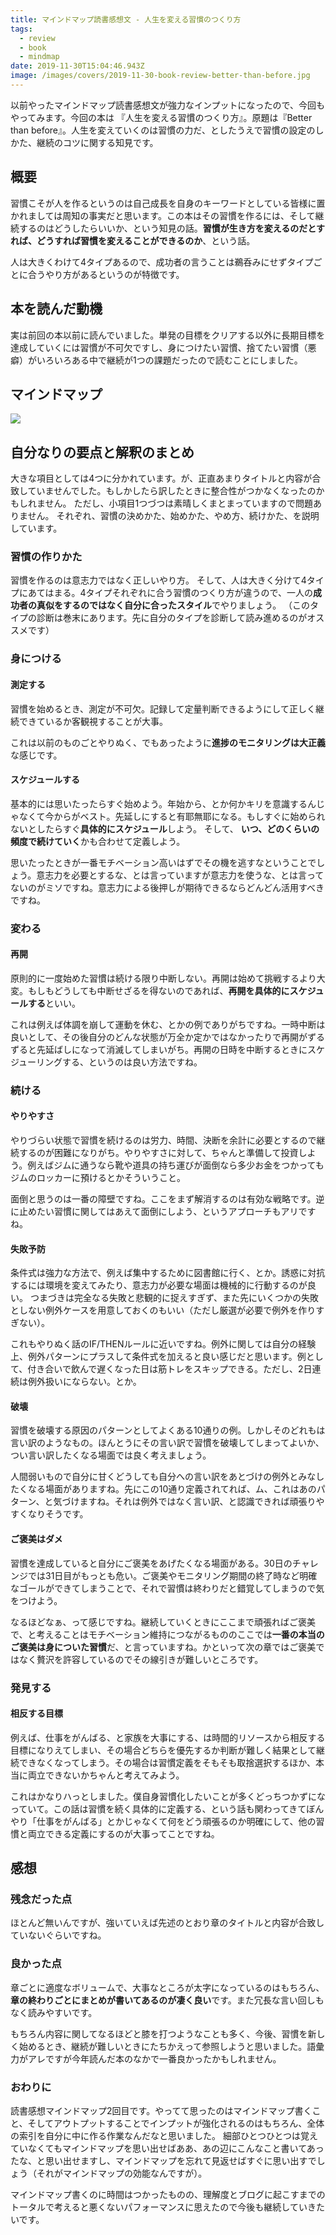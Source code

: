 ```yaml
---
title: マインドマップ読書感想文 - 人生を変える習慣のつくり方
tags:
  - review
  - book
  - mindmap
date: 2019-11-30T15:04:46.943Z
image: /images/covers/2019-11-30-book-review-better-than-before.jpg
---
```

以前やったマインドマップ読書感想文が強力なインプットになったので、今回もやってみます。今回の本は
『人生を変える習慣のつくり方』。原題は『Better than before』。人生を変えていくのは習慣の力だ、としたうえで習慣の設定のしかた、継続のコツに関する知見です。

## 概要
習慣こそが人を作るというのは自己成長を自身のキーワードとしている皆様に置かれましては周知の事実だと思います。この本はその習慣を作るには、そして継続するのはどうしたらいいか、という知見の話。**習慣が生き方を変えるのだとすれば、どうすれば習慣を変えることができるのか**、という話。

<AdCard asin="4905073561" title="人生を変える習慣のつくり方" image-url="https://images-na.ssl-images-amazon.com/images/I/51TF-pLMxSL._SX347_BO1,204,203,200_.jpg" date="2019-11-30" searchWords="人生を変える習慣のつくり方" />

人は大きくわけて4タイプあるので、成功者の言うことは鵜呑みにせずタイプごとに合うやり方があるというのが特徴です。

## 本を読んだ動機
実は前回の本以前に読んでいました。単発の目標をクリアする以外に長期目標を達成していくには習慣が不可欠ですし、身につけたい習慣、捨てたい習慣（悪癖）がいろいろある中で継続が1つの課題だったので読むことにしました。

## マインドマップ
![](https://lh3.googleusercontent.com/dYl9SFh2eg0zeYtYKOgde4vcLAgF-WG9957CJ3irhyuMZPs7jKjhdyAlCqr60aVNYzDUkF8QfeO6Kzudl3qCZ9tE0ZPQqEI8OFExDikr5kJgFQDSCNkvi5kCmz2GuHbMB9TyiVBzLl_SotwJWBfxJxPtHx13oJKn0j7nF08bQ06leM7mbgXlc7eOFRC7G5Zdfwc2d2Y0Rslqj5PgaS0cssDAyBabzL0-YFEwSsLmrG3dLT3Qlc8TJLlgq42zOJGofnO9qv7dWP3vsekwKoXJnYQLiqmdyyUbme8Uy-T7mga9StxqAf7LfLMWn4_bqOEQOIekO_OlGGMVCepvrNBtQ5bGJy39LA9kJd54HwqHGJmFxRyMXWrl13a5AKcsDkNs82WTJ41uQ4uYv1NntpF0J_ScoJ3yfDxmhMkmw_OoPN1MAs_p5EcLqEJJzBz68LiPVCbhgIgGXWz4oQVzOT8ZlFdkfoK4AeUUSn-hZ4kKJwJjfabnLr4YCnDqGWMaMkx1JUNXWchzq38YMK4nS4i49wjkcMxJNontArgpmhH2Vn4FQqCAEw9wSt_sKblLTJclOBfgEbNJEsxIhNBRbI7msJmDGlFy54Np_Gxi58KTfKRc2HkgM0T1rbKa5m5vGFXGzPV8tgYLncIA8YZOSkn8z0Qfdyozq8xaT-ozCHX1f8wwm-m58evnFAMgaKNTrqZE4siCi4mMCKI-7IzRF_1Mo2T_eLMQGIS62N11TC5UHIFBI1w=w1754-h1214-no)

## 自分なりの要点と解釈のまとめ
大きな項目としては4つに分かれています。が、正直あまりタイトルと内容が合致していませんでした。もしかしたら訳したときに整合性がつかなくなったのかもしれません。
ただし、小項目1つづつは素晴しくまとまっていますので問題ありません。
それぞれ、習慣の決めかた、始めかた、やめ方、続けかた、を説明しています。

### 習慣の作りかた
習慣を作るのは意志力ではなく正しいやり方。
そして、人は大きく分けて4タイプにあてはまる。4タイプそれぞれに合う習慣のつくり方が違うので、一人の**成功者の真似をするのではなく自分に合ったスタイル**でやりましょう。
（このタイプの診断は巻末にあります。先に自分のタイプを診断して読み進めるのがオススメです）

### 身につける
#### 測定する
習慣を始めるとき、測定が不可欠。記録して定量判断できるようにして正しく継続できているか客観視することが大事。

これは以前のものごとやりぬく、でもあったように**進捗のモニタリングは大正義**な感じです。

#### スケジュールする
基本的には思いたったらすぐ始めよう。年始から、とか何かキリを意識するんじゃなくて今からがベスト。先延しにすると有耶無耶になる。もしすぐに始められないとしたらすぐ**具体的にスケジュール**しよう。
そして、 **いつ、どのくらいの頻度で続けていく**かも合わせて定義しよう。

思いたったときが一番モチベーション高いはずでその機を逃すなということでしょう。意志力を必要とするな、とは言っていますが意志力を使うな、とは言ってないのがミソですね。意志力による後押しが期待できるならどんどん活用すべきですね。

### 変わる
#### 再開
原則的に一度始めた習慣は続ける限り中断しない。再開は始めて挑戦するより大変。もしもどうしても中断せざるを得ないのであれば、**再開を具体的にスケジュールする**といい。

これは例えば体調を崩して運動を休む、とかの例でありがちですね。一時中断は良いとして、その後自分のどんな状態が万全か定かではなかったりで再開がずるずると先延ばしになって消滅してしまいがち。再開の日時を中断するときにスケジューリングする、というのは良い方法ですね。

### 続ける
#### やりやすさ
やりづらい状態で習慣を続けるのは労力、時間、決断を余計に必要とするので継続するのが困難になりがち。やりやすさに対して、ちゃんと準備して投資しよう。例えばジムに通うなら靴や道具の持ち運びが面倒なら多少お金をつかってもジムのロッカーに預けるとかそういうこと。

面倒と思うのは一番の障壁ですね。ここをまず解消するのは有効な戦略です。逆に止めたい習慣に関してはあえて面倒にしよう、というアプローチもアリですね。

#### 失敗予防
条件式は強力な方法で、例えば集中するために図書館に行く、とか。誘惑に対抗するには環境を変えてみたり、意志力が必要な場面は機械的に行動するのが良い。
つまづきは完全なる失敗と悲観的に捉えすぎず、また先にいくつかの失敗としない例外ケースを用意しておくのもいい（ただし厳選が必要で例外を作りすぎない）。

これもやりぬく話のIF/THENルールに近いですね。例外に関しては自分の経験上、例外パターンにプラスして条件式を加えると良い感じだと思います。例として、付き合いで飲んで遅くなった日は筋トレをスキップできる。ただし、2日連続は例外扱いにならない。とか。

#### 破壊
習慣を破壊する原因のパターンとしてよくある10通りの例。しかしそのどれもは言い訳のようなもの。ほんとうにその言い訳で習慣を破壊してしまってよいか、つい言い訳したくなる場面では良く考えましょう。

人間弱いもので自分に甘くどうしても自分への言い訳をあとづけの例外とみなしたくなる場面がありますね。先にこの10通り定義されてれば、ム、これはあのパターン、と気づけますね。それは例外ではなく言い訳、と認識できれば頑張りやすくなりそうです。

#### ご褒美はダメ
習慣を達成していると自分にご褒美をあげたくなる場面がある。30日のチャレンジでは31日目がもっとも危い。ご褒美やモニタリング期間の終了時など明確なゴールができてしまうことで、それで習慣は終わりだと錯覚してしまうので気をつけよう。

なるほどなぁ、って感じですね。継続していくときにここまで頑張ればご褒美で、と考えることはモチベーション維持につながるもののここでは**一番の本当のご褒美は身についた習慣**だ、と言っていますね。かといって次の章ではご褒美ではなく贅沢を許容しているのでその線引きが難しいところです。

### 発見する
#### 相反する目標
例えば、仕事をがんばる、と家族を大事にする、は時間的リソースから相反する目標になりえてしまい、その場合どちらを優先するか判断が難しく結果として継続できなくなってしまう。その場合は習慣定義をそもそも取捨選択するほか、本当に両立できないかちゃんと考えてみよう。

これはかなりハっとしました。僕自身習慣化したいことが多くどっちつかずになっていて。この話は習慣を続く具体的に定義する、という話も関わってきてぼんやり「仕事をがんばる」とかじゃなくて何をどう頑張るのか明確にして、他の習慣と両立できる定義にするのが大事ってことですね。

## 感想
### 残念だった点
ほとんど無いんですが、強いていえば先述のとおり章のタイトルと内容が合致していないぐらいですね。

### 良かった点
章ごとに適度なボリュームで、大事なところが太字になっているのはもちろん、**章の終わりごとにまとめが書いてあるのが凄く良い**です。また冗長な言い回しもなく読みやすいです。

もちろん内容に関してなるほどと膝を打つようなことも多く、今後、習慣を新しく始めるとき、継続が難しいときにたちかえって参照しようと思いました。語彙力がアレですが今年読んだ本のなかで一番良かったかもしれません。

### おわりに
読書感想マインドマップ2回目です。やってて思ったのはマインドマップ書くこと、そしてアウトプットすることでインプットが強化されるのはもちろん、全体の索引を自分に中に作る作業なんだなと思いました。
細部ひとつひとつは覚えていなくてもマインドマップを思い出せばああ、あの辺にこんなこと書いてあったな、と思い出せますし、マインドマップを忘れて見返せばすぐに思い出すでしょう（それがマインドマップの効能なんですが）。

マインドマップ書くのに時間はつかったものの、理解度とブログに起こすまでのトータルで考えると悪くないパフォーマンスに思えたので今後も継続していきたいです。

<AdCard asin="4905073561" title="人生を変える習慣のつくり方" image-url="https://images-na.ssl-images-amazon.com/images/I/51TF-pLMxSL._SX347_BO1,204,203,200_.jpg" date="2019-11-30" searchWords="人生を変える習慣のつくり方" />
